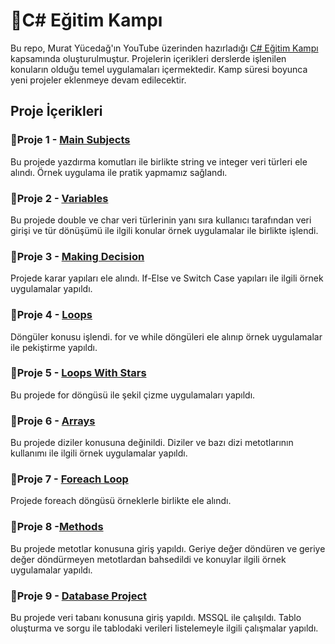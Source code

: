 # :rocket:C# Eğitim Kampı

Bu repo, Murat Yücedağ'ın YouTube üzerinden hazırladığı [C# Eğitim Kampı](https://www.youtube.com/playlist?list=PLKnjBHu2xXNPmFMvGKVHA_ijjrgUyNIXr) kapsamında oluşturulmuştur. Projelerin içerikleri derslerde işlenilen konuların olduğu temel uygulamaları içermektedir. 
Kamp süresi boyunca yeni projeler eklenmeye devam edilecektir.

## Proje İçerikleri
### :pushpin:Proje 1 - [Main Subjects](https://github.com/yasinzkn/CSharpEgitimKampi/tree/master/01_MainSubjects)
Bu projede yazdırma komutları ile birlikte string ve integer veri türleri ele alındı. Örnek uygulama ile pratik yapmamız sağlandı.

### :pushpin:Proje 2 - [Variables](https://github.com/yasinzkn/CSharpEgitimKampi/tree/master/02_Variables)
Bu projede double ve char veri türlerinin yanı sıra kullanıcı tarafından veri girişi ve tür dönüşümü ile ilgili konular örnek uygulamalar ile birlikte işlendi.

### :pushpin:Proje 3 - [Making Decision](https://github.com/yasinzkn/CSharpEgitimKampi/tree/master/03_MakingDecision)
Projede karar yapıları ele alındı. If-Else ve Switch Case yapıları ile ilgili örnek uygulamalar yapıldı.

### :pushpin:Proje 4 - [Loops](https://github.com/yasinzkn/CSharpEgitimKampi/tree/master/04_Loops)
Döngüler konusu işlendi. for ve while döngüleri ele alınıp örnek uygulamalar ile pekiştirme yapıldı.

### :pushpin:Proje 5 - [Loops With Stars](https://github.com/yasinzkn/CSharpEgitimKampi/tree/master/05_LoopsWithStars)
Bu projede for döngüsü ile şekil çizme uygulamaları yapıldı.

### :pushpin:Proje 6 - [Arrays](https://github.com/yasinzkn/CSharpEgitimKampi/tree/master/06_Arrays)
Bu projede diziler konusuna değinildi. Diziler ve bazı dizi metotlarının kullanımı ile ilgili örnek uygulamalar yapıldı.

### :pushpin:Proje 7 - [Foreach Loop](https://github.com/yasinzkn/CSharpEgitimKampi/tree/master/07_ForeachLoop)
Projede foreach döngüsü örneklerle birlikte ele alındı.

### :pushpin:Proje 8 -[Methods](https://github.com/yasinzkn/CSharpEgitimKampi/tree/master/08_Methods)
Bu projede metotlar konusuna giriş yapıldı. Geriye değer döndüren ve geriye değer döndürmeyen metotlardan bahsedildi ve konuylar ilgili örnek uygulamalar yapıldı.

### :pushpin:Proje 9 - [Database Project](https://github.com/yasinzkn/CSharpEgitimKampi/tree/master/09_DatabaseProject)
Bu projede veri tabanı konusuna giriş yapıldı. MSSQL ile çalışıldı. Tablo oluşturma ve sorgu ile tablodaki verileri listelemeyle ilgili çalışmalar yapıldı.
